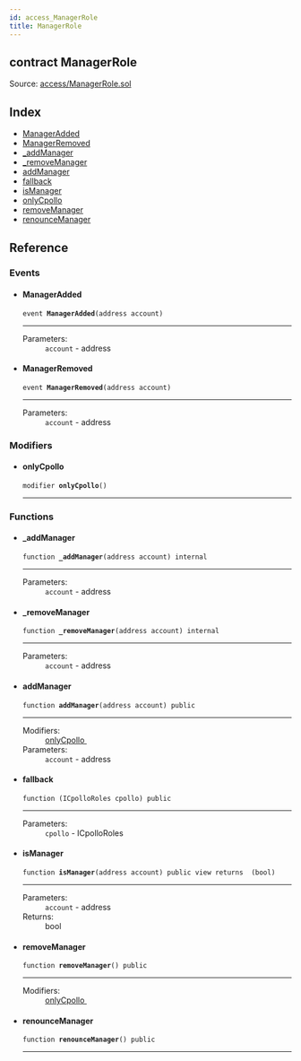 ```yaml
---
id: access_ManagerRole
title: ManagerRole
---
```


<div class="contract-doc"><div class="contract"><h2 class="contract-header"><span class="contract-kind">contract</span> ManagerRole</h2><div class="source">Source: <a href="https://github.com/Cpollo/Ethereum/blob/v0.0.1/contracts/access/ManagerRole.sol" target="_blank">access/ManagerRole.sol</a></div></div><div class="index"><h2>Index</h2><ul><li><a href="access_ManagerRole.html#ManagerAdded">ManagerAdded</a></li><li><a href="access_ManagerRole.html#ManagerRemoved">ManagerRemoved</a></li><li><a href="access_ManagerRole.html#_addManager">_addManager</a></li><li><a href="access_ManagerRole.html#_removeManager">_removeManager</a></li><li><a href="access_ManagerRole.html#addManager">addManager</a></li><li><a href="access_ManagerRole.html#">fallback</a></li><li><a href="access_ManagerRole.html#isManager">isManager</a></li><li><a href="access_ManagerRole.html#onlyCpollo">onlyCpollo</a></li><li><a href="access_ManagerRole.html#removeManager">removeManager</a></li><li><a href="access_ManagerRole.html#renounceManager">renounceManager</a></li></ul></div><div class="reference"><h2>Reference</h2><div class="events"><h3>Events</h3><ul><li><div class="item event"><span id="ManagerAdded" class="anchor-marker"></span><h4 class="name">ManagerAdded</h4><div class="body"><code class="signature">event <strong>ManagerAdded</strong><span>(address account) </span></code><hr/><dl><dt><span class="label-parameters">Parameters:</span></dt><dd><div><code>account</code> - address</div></dd></dl></div></div></li><li><div class="item event"><span id="ManagerRemoved" class="anchor-marker"></span><h4 class="name">ManagerRemoved</h4><div class="body"><code class="signature">event <strong>ManagerRemoved</strong><span>(address account) </span></code><hr/><dl><dt><span class="label-parameters">Parameters:</span></dt><dd><div><code>account</code> - address</div></dd></dl></div></div></li></ul></div><div class="modifiers"><h3>Modifiers</h3><ul><li><div class="item modifier"><span id="onlyCpollo" class="anchor-marker"></span><h4 class="name">onlyCpollo</h4><div class="body"><code class="signature">modifier <strong>onlyCpollo</strong><span>() </span></code><hr/></div></div></li></ul></div><div class="functions"><h3>Functions</h3><ul><li><div class="item function"><span id="_addManager" class="anchor-marker"></span><h4 class="name">_addManager</h4><div class="body"><code class="signature">function <strong>_addManager</strong><span>(address account) </span><span>internal </span></code><hr/><dl><dt><span class="label-parameters">Parameters:</span></dt><dd><div><code>account</code> - address</div></dd></dl></div></div></li><li><div class="item function"><span id="_removeManager" class="anchor-marker"></span><h4 class="name">_removeManager</h4><div class="body"><code class="signature">function <strong>_removeManager</strong><span>(address account) </span><span>internal </span></code><hr/><dl><dt><span class="label-parameters">Parameters:</span></dt><dd><div><code>account</code> - address</div></dd></dl></div></div></li><li><div class="item function"><span id="addManager" class="anchor-marker"></span><h4 class="name">addManager</h4><div class="body"><code class="signature">function <strong>addManager</strong><span>(address account) </span><span>public </span></code><hr/><dl><dt><span class="label-modifiers">Modifiers:</span></dt><dd><a href="access_ManagerRole.html#onlyCpollo">onlyCpollo </a></dd><dt><span class="label-parameters">Parameters:</span></dt><dd><div><code>account</code> - address</div></dd></dl></div></div></li><li><div class="item function"><span id="fallback" class="anchor-marker"></span><h4 class="name">fallback</h4><div class="body"><code class="signature">function <strong></strong><span>(ICpolloRoles cpollo) </span><span>public </span></code><hr/><dl><dt><span class="label-parameters">Parameters:</span></dt><dd><div><code>cpollo</code> - ICpolloRoles</div></dd></dl></div></div></li><li><div class="item function"><span id="isManager" class="anchor-marker"></span><h4 class="name">isManager</h4><div class="body"><code class="signature">function <strong>isManager</strong><span>(address account) </span><span>public </span><span>view </span><span>returns  (bool) </span></code><hr/><dl><dt><span class="label-parameters">Parameters:</span></dt><dd><div><code>account</code> - address</div></dd><dt><span class="label-return">Returns:</span></dt><dd>bool</dd></dl></div></div></li><li><div class="item function"><span id="removeManager" class="anchor-marker"></span><h4 class="name">removeManager</h4><div class="body"><code class="signature">function <strong>removeManager</strong><span>() </span><span>public </span></code><hr/><dl><dt><span class="label-modifiers">Modifiers:</span></dt><dd><a href="access_ManagerRole.html#onlyCpollo">onlyCpollo </a></dd></dl></div></div></li><li><div class="item function"><span id="renounceManager" class="anchor-marker"></span><h4 class="name">renounceManager</h4><div class="body"><code class="signature">function <strong>renounceManager</strong><span>() </span><span>public </span></code><hr/></div></div></li></ul></div></div></div>
